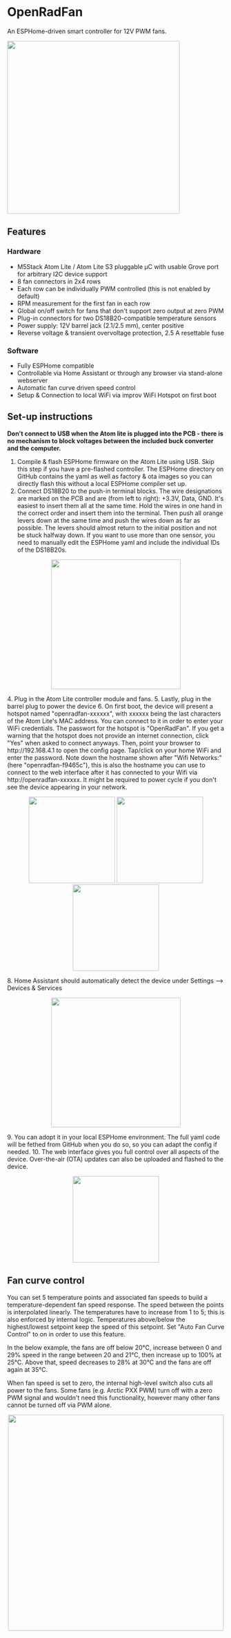# OpenRadFan
An ESPHome-driven smart controller for 12V PWM fans.

<img src="https://github.com/user-attachments/assets/cd845684-3123-46c8-9f42-816dddf3bfc0" width="400">

## Features
### Hardware
- M5Stack Atom Lite / Atom Lite S3 pluggable µC with usable Grove port for arbitrary I2C device support
- 8 fan connectors in 2x4 rows
- Each row can be individually PWM controlled (this is not enabled by default)
- RPM measurement for the first fan in each row
- Global on/off switch for fans that don't support zero output at zero PWM
- Plug-in connectors for two DS18B20-compatible temperature sensors
- Power supply: 12V barrel jack (2.1/2.5 mm), center positive
- Reverse voltage & transient overvoltage protection, 2.5 A resettable fuse
### Software
- Fully ESPHome compatible
- Controllable via Home Assistant or through any browser via stand-alone webserver
- Automatic fan curve driven speed control
- Setup & Connection to local WiFi via improv WiFi Hotspot on first boot

## Set-up instructions
**Don't connect to USB when the Atom lite is plugged into the PCB - there is no mechanism to block voltages between the included buck converter and the computer.**
1. Compile & flash ESPHome firmware on the Atom Lite using USB. Skip this step if you have a pre-flashed controller. The ESPHome directory on GitHub contains the yaml as well as factory & ota images so you can directly flash this without a local ESPHome compiler set up.
2. Connect DS18B20 to the push-in terminal blocks. The wire designations are marked on the PCB and are (from left to right): +3.3V, Data, GND. It's easiest to insert them all at the same time. Hold the wires in one hand in the correct order and insert them into the terminal. Then push all orange levers down at the same time and push the wires down as far as possible. The levers should almost return to the initial position and not be stuck halfway down. If you want to use more than one sensor, you need to manually edit the ESPHome yaml and include the individual IDs of the DS18B20s.
<p align="center">
  <img src="https://github.com/user-attachments/assets/6230d223-b83f-4b30-ab6f-a8feb23dc519" width="300">
</p>
4. Plug in the Atom Lite controller module and fans.
5. Lastly, plug in the barrel plug to power the device
6. On first boot, the device will present a hotspot named "openradfan-xxxxxx", with xxxxxx being the last characters of the Atom Lite's MAC address. You can connect to it in order to enter your WiFi credentials. The passwort for the hotspot is "OpenRadFan". If you get a warning that the hotspot does not provide an internet connection, click "Yes" when asked to connect anyways. Then, point your browser to http://192.168.4.1 to open the config page. Tap/click on your home WiFi and enter the password. Note down the hostname shown after "Wifi Networks:" (here "openradfan-f9465c"), this is also the hostname you can use to connect to the web interface after it has connected to your Wifi via http://openradfan-xxxxxx. It might be required to power cycle if you don't see the device appearing in your network.
<p align="center">
  <img src="https://github.com/user-attachments/assets/06640918-a550-42ce-ab53-6849ef41e133" width="200">
  <img src="https://github.com/user-attachments/assets/2d94e1f3-aa47-4eda-a9a7-c595ddca04d5" width="200">
  <img src="https://github.com/user-attachments/assets/761dc3a5-3726-49f7-b0db-54f1283777ef" width="200">
</p>
8. Home Assistant should automatically detect the device under Settings --> Devices & Services

<p align="center">
  <img src="https://github.com/user-attachments/assets/e2392dc3-ae0a-4c04-87fa-2070c89d601f" width="300">
</p>
9. You can adopt it in your local ESPHome environment. The full yaml code will be fethed from GitHub when you do so, so you can adapt the config if needed.
10. The web interface gives you full control over all aspects of the device. Over-the-air (OTA) updates can also be uploaded and flashed to the device.
<p align="center">
  <img src="https://github.com/user-attachments/assets/1e55764f-4089-4b22-83b6-d40f70c72b3f" width="200">
</p>

## Fan curve control
You can set 5 temperature points and associated fan speeds to build a temperature-dependent fan speed response. The speed between the points is interpolated linearly. The temperatures have to increase from 1 to 5; this is also enforced by internal logic. Temperatures above/below the highest/lowest setpoint keep the speed of this setpoint. Set "Auto Fan Curve Control" to on in order to use this feature.

In the below example, the fans are off below 20°C, increase between 0 and 29% speed in the range between 20 and 21°C, then increase up to 100% at 25°C. Above that, speed decreases to 28% at 30°C and the fans are off again at 35°C.

When fan speed is set to zero, the internal high-level switch also cuts all power to the fans. Some fans (e.g. Arctic PXX PWM) turn off with a zero PWM signal and wouldn't need this functionality, however many other fans cannot be turned off via PWM alone.
<p align="center">
  <img src="https://github.com/user-attachments/assets/43b18315-4771-4483-9a3d-59621cb7cb04" width="500">
</p>
